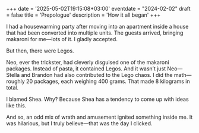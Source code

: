 +++
date = '2025-05-02T19:15:08+03:00'
eventdate = "2024-02-02"
draft = false
title = 'Prepologue'
description = 'How it all began'
+++

I had a housewarming party after moving into an apartment inside a house that had been converted into multiple units. The guests arrived, bringing makaroni for me—lots of it. I gladly accepted.

But then, there were Legos.

Neo, ever the trickster, had cleverly disguised one of the makaroni packages. Instead of pasta, it contained Legos. And it wasn’t just Neo—Stella and Brandon had also contributed to the Lego chaos. I did the math—roughly 20 packages, each weighing 400 grams. That made 8 kilograms in total.

I blamed Shea. Why? Because Shea has a tendency to come up with ideas like this.

And so, an odd mix of wrath and amusement ignited something inside me. It was hilarious, but I truly believe—that was the day I clicked.